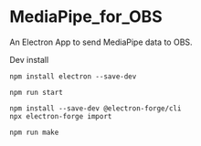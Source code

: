 # MediaPipe_for_OBS
An Electron App to send MediaPipe data to OBS.  

Dev install
```
npm install electron --save-dev
```
```
npm run start
```


```
npm install --save-dev @electron-forge/cli
npx electron-forge import
```

```
npm run make
```
